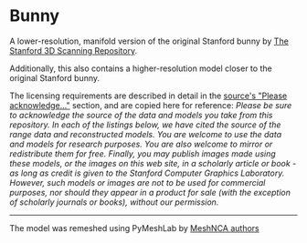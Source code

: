 # Bunny

A lower-resolution, manifold version of the original Stanford bunny
by [The Stanford 3D Scanning Repository](http://graphics.stanford.edu/data/3Dscanrep/).

Additionally, this also contains a higher-resolution model closer to the original Stanford bunny.

The licensing requirements are described in detail in
the [source's "Please acknowledge..."](http://graphics.stanford.edu/data/3Dscanrep/) section, and are copied here for
reference:
_Please be sure to acknowledge the source of the data and models you take from this repository. In each of the listings
below, we have cited the source of the range data and reconstructed models. You are welcome to use the data and models
for research purposes. You are also welcome to mirror or redistribute them for free. Finally, you may publish images
made using these models, or the images on this web site, in a scholarly article or book - as long as credit is given to
the Stanford Computer Graphics Laboratory. However, such models or images are not to be used for commercial purposes,
nor should they appear in a product for sale (with the exception of scholarly journals or books), without our
permission._


___

The model was remeshed using PyMeshLab by [MeshNCA authors](https://meshnca.github.io/)